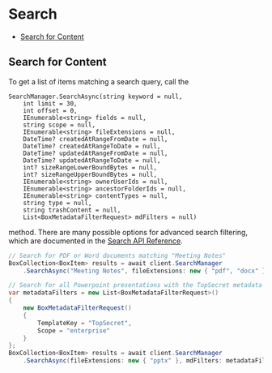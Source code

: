 Search
======

<!-- START doctoc generated TOC please keep comment here to allow auto update -->
<!-- DON'T EDIT THIS SECTION, INSTEAD RE-RUN doctoc TO UPDATE -->


- [Search for Content](#search-for-content)

<!-- END doctoc generated TOC please keep comment here to allow auto update -->

Search for Content
------------------

To get a list of items matching a search query, call the
```
SearchManager.SearchAsync(string keyword = null,
    int limit = 30,
    int offset = 0,
    IEnumerable<string> fields = null,
    string scope = null,
    IEnumerable<string> fileExtensions = null,
    DateTime? createdAtRangeFromDate = null,
    DateTime? createdAtRangeToDate = null,
    DateTime? updatedAtRangeFromDate = null,
    DateTime? updatedAtRangeToDate = null,
    int? sizeRangeLowerBoundBytes = null,
    int? sizeRangeUpperBoundBytes = null,
    IEnumerable<string> ownerUserIds = null,
    IEnumerable<string> ancestorFolderIds = null,
    IEnumerable<string> contentTypes = null,
    string type = null,
    string trashContent = null,
    List<BoxMetadataFilterRequest> mdFilters = null)
```
method.  There are many possible options for advanced search filtering, which are
documented in the [Search API Reference](https://docs.box.com/reference#searching-for-content).

```c#
// Search for PDF or Word documents matching "Meeting Notes"
BoxCollection<BoxItem> results = await client.SearchManager
    .SearchAsync("Meeting Notes", fileExtensions: new { "pdf", "docx" });
```

```c#
// Search for all Powerpoint presentations with the TopSecret metadata applied
var metadataFilters = new List<BoxMetadataFilterRequest>()
{
    new BoxMetadataFilterRequest()
    {
        TemplateKey = "TopSecret",
        Scope = "enterprise"
    }
};
BoxCollection<BoxItem> results = await client.SearchManager
    .SearchAsync(fileExtensions: new { "pptx" }, mdFilters: metadataFilters);
```
